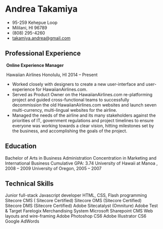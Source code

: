 # Andrea Takamiya

- 95-259 Kehepue Loop
- Mililani, HI 96789
- (808) 295-4260
- takamiya.andrea@gmail.com 

## Professional Experience

 **Online Experience Manager**

 Hawaiian Airlines     Honolulu, HI  2014 – Present
- Worked closely with designers to create a new user-interface and user-experience for HawaiianAirlines.com.
- Served as Product Owner on the HawaiianAirlines.com re-platforming project and guided cross-functional teams to successfully decommission the old HawaiianAirlines.com websites and launch seven multi-currency, multi-lingual websites for the airline.
- Managed the needs of the airline and its many stakeholders against the priorities of IT, government regulations and project timelines to ensure everyone was working towards a clear vision, hitting milestones set by the business, and accomplishing the goals of the project.

## Education
Bachelor of Arts in Business Administration Concentration in Marketing and International Business Cumulative GPA: 3.74
University of Hawaii at Manoa , 2008 – 2009 University of Oregon, 2005 – 2007

## Technical Skills
Junior full-stack Javascript developer
HTML, CSS, Flash programming
Sitecore CMS ( Sitecore Certified)
Sitecore OMS (Sitecore Certified)
Sitecore DMS (Sitecore Certified)
Adobe Sitecatalyst (Omniture)
Adobe Test & Target
Farelogix Merchandising System Microsoft Sharepoint CMS
Web layouts and wire-framing
Adobe Photoshop CS6
Adobe Illustrator CS6
Google AdWords